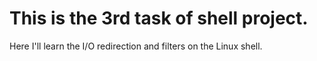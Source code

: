 # This is the 3rd task of shell project.
  Here I'll learn the I/O redirection and filters on the Linux shell.
